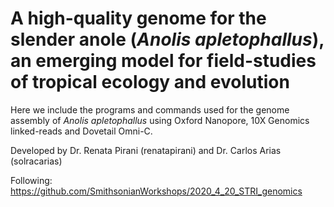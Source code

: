 # A high-quality genome for the slender anole (_Anolis apletophallus_), an emerging model for field-studies of tropical ecology and evolution

Here we include the programs and commands used for the genome assembly of _Anolis apletophallus_ using Oxford Nanopore, 10X Genomics linked-reads and Dovetail Omni-C.

Developed by Dr. Renata Pirani (renatapirani) and Dr. Carlos Arias (solracarias)

Following: https://github.com/SmithsonianWorkshops/2020_4_20_STRI_genomics


